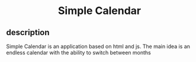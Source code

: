 <h1 align="center">
    Simple Calendar
</h1>

## description
Simple Calendar is an application based on html and js.  The main idea is an endless calendar with the ability to switch between months

